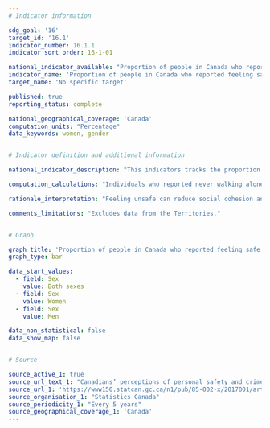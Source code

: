 ```yaml
---
# Indicator information

sdg_goal: '16'
target_id: '16.1'
indicator_number: 16.1.1
indicator_sort_order: 16-1-01

national_indicator_available: "Proportion of people in Canada who reported feeling safe walking alone in their neighborhood after dark"
indicator_name: 'Proportion of people in Canada who reported feeling safe walking alone in their neighborhood after dark'
target_name: 'No specific target'

published: true
reporting_status: complete

national_geographical_coverage: 'Canada'
computation_units: "Percentage"
data_keywords: women, gender


# Indicator definition and additional information

national_indicator_description: "This indicators tracks the proportion of people in Canada who reported feeling safe walking alone in their neighborhood after dark."

computation_calculations: "Individuals who reported never walking alone after dark were excluded from the calculation of the proportions."

rationale_interpretation: "Feeling unsafe can reduce social cohesion and can have negative impacts on people's physical and mental health and overall well-being."

comments_limitations: "Excludes data from the Territories."


# Graph

graph_title: 'Proportion of people in Canada who reported feeling safe walking alone in their neighborhood after dark'
graph_type: bar

data_start_values:
  - field: Sex
    value: Both sexes
  - field: Sex
    value: Women
  - field: Sex
    value: Men

data_non_statistical: false
data_show_map: false


# Source

source_active_1: true
source_url_text_1: "Canadians’ perceptions of personal safety and crime"
source_url_1: 'https://www150.statcan.gc.ca/n1/pub/85-002-x/2017001/article/54889-eng.htm'
source_organisation_1: "Statistics Canada"
source_periodicity_1: "Every 5 years"
source_geographical_coverage_1: 'Canada'
---
```

